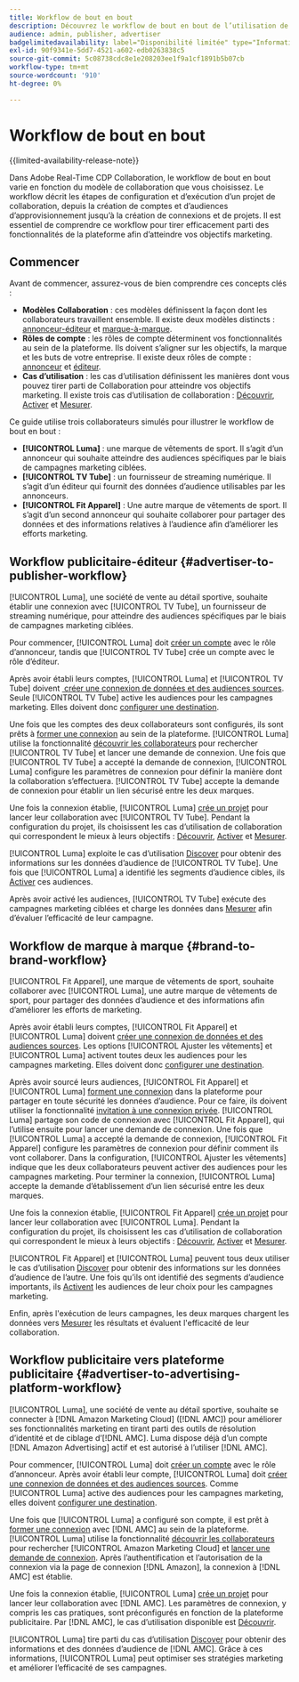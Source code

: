 ```yaml
---
title: Workflow de bout en bout
description: Découvrez le workflow de bout en bout de l’utilisation de Real-Time CDP Collaboration en fonction de votre modèle de collaboration.
audience: admin, publisher, advertiser
badgelimitedavailability: label="Disponibilité limitée" type="Informative" url="https://helpx.adobe.com/fr/legal/product-descriptions/real-time-customer-data-platform-collaboration.html newtab=true"
exl-id: 90f9341e-5dd7-4521-a602-edb0263838c5
source-git-commit: 5c08738cdc8e1e208203ee1f9a1cf1891b5b07cb
workflow-type: tm+mt
source-wordcount: '910'
ht-degree: 0%

---
```


# Workflow de bout en bout

{{limited-availability-release-note}}

Dans Adobe Real-Time CDP Collaboration, le workflow de bout en bout varie en fonction du modèle de collaboration que vous choisissez. Le workflow décrit les étapes de configuration et d’exécution d’un projet de collaboration, depuis la création de comptes et d’audiences d’approvisionnement jusqu’à la création de connexions et de projets. Il est essentiel de comprendre ce workflow pour tirer efficacement parti des fonctionnalités de la plateforme afin d’atteindre vos objectifs marketing.

## Commencer

Avant de commencer, assurez-vous de bien comprendre ces concepts clés :

- **Modèles Collaboration** : ces modèles définissent la façon dont les collaborateurs travaillent ensemble. Il existe deux modèles distincts : [annonceur-éditeur](./collaboration-patterns.md#advertiser-to-publisher) et [marque-à-marque](./collaboration-patterns.md#brand-to-brand).
- **Rôles de compte** : les rôles de compte déterminent vos fonctionnalités au sein de la plateforme. Ils doivent s’aligner sur les objectifs, la marque et les buts de votre entreprise. Il existe deux rôles de compte : [annonceur](./roles.md#advertiser) et [éditeur](./roles.md#publisher).
- **Cas d’utilisation** : les cas d’utilisation définissent les manières dont vous pouvez tirer parti de Collaboration pour atteindre vos objectifs marketing. Il existe trois cas d’utilisation de collaboration : [Découvrir](./use-cases.md#discover), [Activer](./use-cases.md#activate) et [Mesurer](./use-cases.md#measure).

Ce guide utilise trois collaborateurs simulés pour illustrer le workflow de bout en bout :

- **[!UICONTROL Luma]** : une marque de vêtements de sport. Il s’agit d’un annonceur qui souhaite atteindre des audiences spécifiques par le biais de campagnes marketing ciblées.
- **[!UICONTROL TV Tube]** : un fournisseur de streaming numérique. Il s’agit d’un éditeur qui fournit des données d’audience utilisables par les annonceurs.
- **[!UICONTROL Fit Apparel]** : Une autre marque de vêtements de sport. Il s’agit d’un second annonceur qui souhaite collaborer pour partager des données et des informations relatives à l’audience afin d’améliorer les efforts marketing.

## Workflow publicitaire-éditeur {#advertiser-to-publisher-workflow}

[!UICONTROL Luma], une société de vente au détail sportive, souhaite établir une connexion avec [!UICONTROL TV Tube], un fournisseur de streaming numérique, pour atteindre des audiences spécifiques par le biais de campagnes marketing ciblées.

Pour commencer, [!UICONTROL Luma] doit [créer un compte](../setup/onboard-account.md) avec le rôle d’annonceur, tandis que [!UICONTROL TV Tube] crée un compte avec le rôle d’éditeur.

Après avoir établi leurs comptes, [!UICONTROL Luma] et [!UICONTROL TV Tube] doivent [&#x200B; créer une connexion de données et des audiences sources](../setup/onboard-audiences.md). Seule [!UICONTROL TV Tube] active les audiences pour les campagnes marketing. Elles doivent donc [configurer une destination](../setup/manage-destinations.md).

Une fois que les comptes des deux collaborateurs sont configurés, ils sont prêts à [former une connexion](../connect/establishing-connections.md) au sein de la plateforme. [!UICONTROL Luma] utilise la fonctionnalité [découvrir les collaborateurs](../connect/discover-collaborators.md) pour rechercher [!UICONTROL TV Tube] et lancer une demande de connexion. Une fois que [!UICONTROL TV Tube] a accepté la demande de connexion, [!UICONTROL Luma] configure les paramètres de connexion pour définir la manière dont la collaboration s’effectuera. [!UICONTROL TV Tube] accepte la demande de connexion pour établir un lien sécurisé entre les deux marques.

Une fois la connexion établie, [!UICONTROL Luma] [crée un projet](../collaborate/manage-projects.md) pour lancer leur collaboration avec [!UICONTROL TV Tube]. Pendant la configuration du projet, ils choisissent les cas d’utilisation de collaboration qui correspondent le mieux à leurs objectifs : [Découvrir](../collaborate/discover.md), [Activer](../collaborate/activate.md) et [Mesurer](../collaborate/measure.md).

[!UICONTROL Luma] exploite le cas d’utilisation [Discover](../collaborate/discover.md) pour obtenir des informations sur les données d’audience de [!UICONTROL TV Tube]. Une fois que [!UICONTROL Luma] a identifié les segments d’audience cibles, ils [Activer](../collaborate/activate.md) ces audiences.

Après avoir activé les audiences, [!UICONTROL TV Tube] exécute des campagnes marketing ciblées et charge les données dans [Mesurer](../collaborate/measure.md) afin d’évaluer l’efficacité de leur campagne.

## Workflow de marque à marque {#brand-to-brand-workflow}

[!UICONTROL Fit Apparel], une marque de vêtements de sport, souhaite collaborer avec [!UICONTROL Luma], une autre marque de vêtements de sport, pour partager des données d’audience et des informations afin d’améliorer les efforts de marketing.

Après avoir établi leurs comptes, [!UICONTROL Fit Apparel] et [!UICONTROL Luma] doivent [créer une connexion de données et des audiences sources](../setup/onboard-audiences.md). Les options [!UICONTROL Ajuster les vêtements] et [!UICONTROL Luma] activent toutes deux les audiences pour les campagnes marketing. Elles doivent donc [configurer une destination](../setup/manage-destinations.md).

Après avoir sourcé leurs audiences, [!UICONTROL Fit Apparel] et [!UICONTROL Luma] [forment une connexion](../connect/establishing-connections.md) dans la plateforme pour partager en toute sécurité les données d’audience. Pour ce faire, ils doivent utiliser la fonctionnalité [invitation à une connexion privée](../connect/establishing-connections.md#private-connection-invite). [!UICONTROL Luma] partage son code de connexion avec [!UICONTROL Fit Apparel], qui l’utilise ensuite pour lancer une demande de connexion. Une fois que [!UICONTROL Luma] a accepté la demande de connexion, [!UICONTROL Fit Apparel] configure les paramètres de connexion pour définir comment ils vont collaborer. Dans la configuration, [!UICONTROL Ajuster les vêtements] indique que les deux collaborateurs peuvent activer des audiences pour les campagnes marketing. Pour terminer la connexion, [!UICONTROL Luma] accepte la demande d’établissement d’un lien sécurisé entre les deux marques.

Une fois la connexion établie, [!UICONTROL Fit Apparel] [crée un projet](../collaborate/manage-projects.md) pour lancer leur collaboration avec [!UICONTROL Luma]. Pendant la configuration du projet, ils choisissent les cas d’utilisation de collaboration qui correspondent le mieux à leurs objectifs : [Découvrir](../collaborate/discover.md), [Activer](../collaborate/activate.md) et [Mesurer](../collaborate/measure.md).

[!UICONTROL Fit Apparel] et [!UICONTROL Luma] peuvent tous deux utiliser le cas d’utilisation [Discover](../collaborate/discover.md) pour obtenir des informations sur les données d’audience de l’autre. Une fois qu’ils ont identifié des segments d’audience importants, ils [Activent](../collaborate/activate.md) les audiences de leur choix pour les campagnes marketing.

Enfin, après l&#39;exécution de leurs campagnes, les deux marques chargent les données vers [Mesurer](../collaborate/measure.md) les résultats et évaluent l&#39;efficacité de leur collaboration.

## Workflow publicitaire vers plateforme publicitaire {#advertiser-to-advertising-platform-workflow}

[!UICONTROL Luma], une société de vente au détail sportive, souhaite se connecter à [!DNL Amazon Marketing Cloud] ([!DNL AMC]) pour améliorer ses fonctionnalités marketing en tirant parti des outils de résolution d’identité et de ciblage d’[!DNL AMC]. Luma dispose déjà d’un compte [!DNL Amazon Advertising] actif et est autorisé à l’utiliser [!DNL AMC].

Pour commencer, [!UICONTROL Luma] doit [créer un compte](../setup/onboard-account.md) avec le rôle d’annonceur. Après avoir établi leur compte, [!UICONTROL Luma] doit [créer une connexion de données et des audiences sources](../setup/onboard-audiences.md). Comme [!UICONTROL Luma] active des audiences pour les campagnes marketing, elles doivent [configurer une destination](../setup/manage-destinations.md).

Une fois que [!UICONTROL Luma] a configuré son compte, il est prêt à [former une connexion](../connect/establishing-connections.md) avec [!DNL AMC] au sein de la plateforme. [!UICONTROL Luma] utilise la fonctionnalité [découvrir les collaborateurs](../connect/discover-collaborators.md) pour rechercher [!UICONTROL Amazon Marketing Cloud] et [lancer une demande de connexion](../connect/advertising-platforms/amc.md). Après l’authentification et l’autorisation de la connexion via la page de connexion [!DNL Amazon], la connexion à [!DNL AMC] est établie.

Une fois la connexion établie, [!UICONTROL Luma] [crée un projet](../collaborate/manage-projects.md) pour lancer leur collaboration avec [!DNL AMC]. Les paramètres de connexion, y compris les cas pratiques, sont préconfigurés en fonction de la plateforme publicitaire. Par [!DNL AMC], le cas d’utilisation disponible est [Découvrir](../collaborate/advertising-platforms/amc.md#discover).

[!UICONTROL Luma] tire parti du cas d’utilisation [Discover](../collaborate/advertising-platforms/amc.md#discover) pour obtenir des informations et des données d’audience de [!DNL AMC]. Grâce à ces informations, [!UICONTROL Luma] peut optimiser ses stratégies marketing et améliorer l’efficacité de ses campagnes.
